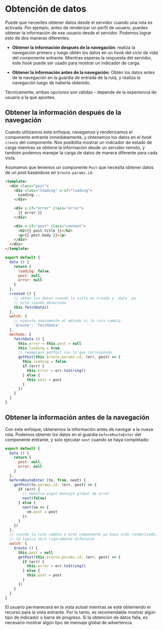 # Obtención de datos

Puede que necesites obtener datos desde el servidor cuando una ruta es activada. Por ejemplo, antes de renderizar un perfil de usuario, puedes obtener la información de ese usuario desde el servidor. Podemos lograr esto de dos maneras diferentes:

- **Obtener la información después de la navegación**: realiza la navegación primero y luego obtén los datos en un _hook_ del ciclo de vida del componente entrante. Mientras esperas la respuesta del servidor, este _hook_ puede ser usado para mostrar un indicador de carga.

- **Obtener la información antes de la navegación**: Obtén los datos antes de la navegación en la guardia de entrada de la ruta, y realiza la navegación luego de haberla obtenido.

Técnicamente, ambas opciones son válidas - depende de la experiencia de usuario a la que apuntes.

## Obtener la información después de la navegación

Cuando utilizamos este enfoque, navegamos y renderizamos el componente entrante inmediatamente, y obtenemos los datos en el _hook_ `create` del componente. Nos posibilita mostrar un indicador de estado de carga mientras se obtiene la información desde un servidor remoto, y también podemos manejar la carga de datos de manera diferente para cada vista.

Asumamos que tenemos un componente `Post` que necesita obtener datos de un _post_ basándose en `$route.params.id`:

``` html
<template>
  <div class="post">
    <div class="loading" v-if="loading">
      Loading...
    </div>

    <div v-if="error" class="error">
      {{ error }}
    </div>

    <div v-if="post" class="content">
      <h2>{{ post.title }}</h2>
      <p>{{ post.body }}</p>
    </div>
  </div>
</template>
```

``` js
export default {
  data () {
    return {
      loading: false,
      post: null,
      error: null
    }
  },
  created () {
    // obtén los datos cuando la vista es creada y _data_ ya
    // está siendo observada
    this.fetchData()
  },
  watch: {
    // ejecuta nuevamente el método si la ruta cambia
    '$route': 'fetchData'
  },
  methods: {
    fetchData () {
      this.error = this.post = null
      this.loading = true
      // reemplaza getPost con lo que corresponda
      getPost(this.$route.params.id, (err, post) => {
        this.loading = false
        if (err) {
          this.error = err.toString()
        } else {
          this.post = post
        }
      })
    }
  }
}
```

## Obtener la información antes de la navegación

Con este enfoque, obtenemos la información antes de navegar a la nueva ruta. Podemos obtener los datos en el guardia `beforeRouteEnter` del componente entrante, y solo ejecutar `next` cuando se haya completado:

``` js
export default {
  data () {
    return {
      post: null,
      error: null
    }
  },
  beforeRouteEnter (to, from, next) {
    getPost(to.params.id, (err, post) => {
      if (err) {
        // muestra algún mensaje global de error
        next(false)
      } else {
        next(vm => {
          vm.post = post
        })
      }
    })
  },
  // cuando la ruta cambie y este componente ya haya sido renderizado,
  // la lógica será ligeramente diferente
  watch: {
    $route () {
      this.post = null
      getPost(this.$route.params.id, (err, post) => {
        if (err) {
          this.error = err.toString()
        } else {
          this.post = post
        }
      })
    }
  }
}
```

El usuario permanecerá en la vista actual mientras se esté obteniendo el recurso para la vista entrante. Por lo tanto, es recomendable mostrar algún tipo de indicador o barra de progreso. Si la obtención de datos falla, es necesario mostrar algún tipo de mensaje global de advertencia.
